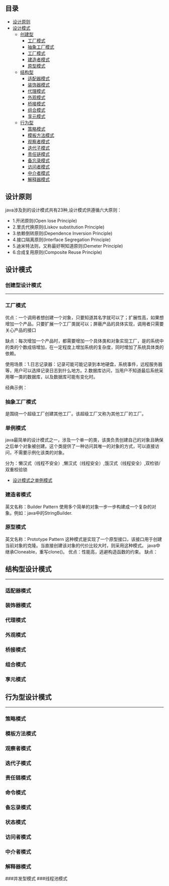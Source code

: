 ## 目录

- [设计原则](#设计原则)
- [设计模式](#设计模式)
    - [创建型](#创建型设计模式)
        - [工厂模式](#工厂模式)
        - [抽象工厂模式](#抽象工厂模式)
        - [工厂模式](#单例模式)
        - [建造者模式](#建造者模式)
        - [原型模式](#原型模式)
    - [结构型](#结构型设计模式)
        - [适配器模式](#适配器模式)
        - [装饰器模式](#装饰器模式)
        - [代理模式](#代理模式)
        - [外观模式](#外观模式)
        - [桥接模式](#桥接模式)
        - [组合模式](#组合模式)
        - [享元模式](#享元模式)
    - [行为型](#行为型设计模式)
        - [策略模式](#策略模式)
        - [模板方法模式](#模板方法模式)
        - [观察者模式](#观察者模式)
        - [迭代子模式](#迭代子模式)
        - [责任链模式](#责任链模式)
        - [备忘录模式](#备忘录模式)
        - [访问者模式](#访问者模式)
        - [中介者模式](#中介者模式)
        - [解释器模式](#解释器模式)
        
## 设计原则

java涉及到的设计模式共有23种,设计模式供遵循六大原则：
- 1.开闭原则(Open lose Principle)
- 2.里氏代换原则(Liskov substitution Principle)
- 3.依赖倒转原则(Dependence Inversion Principle)
- 4.接口隔离原则(Interface Segregation Principle)
- 5.迪米特法则，又称最好啊知道原则(Demeter Principle)
- 6.合成复用原则(Composite Reuse Principle)


## 设计模式

### 创建型设计模式

---
### 工厂模式
优点：一个调用者想创建一个对象，只要知道其名字就可以了；扩展性高，如果想增加一个产品，只要扩展一个工厂类就可以；屏蔽产品的具体实现，调用者只需要关心产品的接口

缺点：每次增加一个产品时，都需要增加一个具体类和对象实现工厂，是的系统中的类的个数成倍增加，在一定程度上增加系统的复杂度，同时增加了系统具体类的依赖。

使用场景：1.日志记录器：记录可能可能记录到本地硬盘，系统事件，远程服务器等，用户可以选择记录日志到什么地方。2.数据库访问，当用户不知道最后系统采用哪一类的数据库，以及数据库可能有变化时。

经典示例：

### 抽象工厂模式
是围绕一个超级工厂创建其他工厂。该超级工厂又称为其他工厂的工厂。
### 单例模式
java最简单的设计模式之一，涉及一个单一的类，该类负责创建自己的对象且确保之后单个对象被创建。这个类提供了一种访问其唯一的对象的方式，可以直接访问，不需要示例化该类的对象。

分为：懒汉式（线程不安全）,懒汉式（线程安全）,饿汉式（线程安全）,双检锁/双重校验锁

- [设计模式之单例模式](https://www.jianshu.com/p/3bfd916f2bb2)

### 建造者模式 
英文名称：Builder Pattern
使用多个简单的对象一步一步构建成一个复杂的对象。例如：java中的StringBuilder.
### 原型模式 
英文名称：Prototype Pattern
这种模式是实现了一个原型接口，该接口用于创建当前对象的克隆。当直接创建该对象的代价比较大时，则采用这种模式。
java中继承Cloneable，重写clone()。
优点：性能高，逃避构造函数的约束。
缺点：

## 结构型设计模式

---
### 适配器模式
### 装饰器模式
### 代理模式
### 外观模式
### 桥接模式
### 组合模式
### 享元模式

## 行为型设计模式

---

### 策略模式
### 模板方法模式
### 观察者模式
### 迭代子模式
### 责任链模式
### 命令模式
### 备忘录模式
### 状态模式
### 访问者模式
### 中介者模式
### 解释器模式

###并发型模式
###线程池模式
